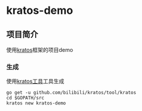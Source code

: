 # kratos-demo


## 项目简介
使用[kratos](https://github.com/bilibili/kratos)框架的项目demo	

### 生成	
使用[kratos工具](https://github.com/bilibili/kratos/blob/master/doc/wiki-cn/kratos-tool.md)工具生成	

```shell	
go get -u github.com/bilibili/kratos/tool/kratos	
cd $GOPATH/src	
kratos new kratos-demo